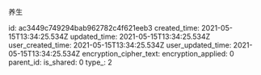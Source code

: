 养生

id: ac3449c749294bab962782c4f621eeb3
created_time: 2021-05-15T13:34:25.534Z
updated_time: 2021-05-15T13:34:25.534Z
user_created_time: 2021-05-15T13:34:25.534Z
user_updated_time: 2021-05-15T13:34:25.534Z
encryption_cipher_text: 
encryption_applied: 0
parent_id: 
is_shared: 0
type_: 2